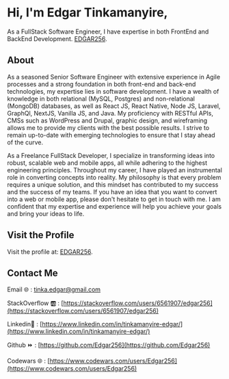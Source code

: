 # Hi, I'm Edgar Tinkamanyire,
As a FullStack Software Engineer, I have expertise in both FrontEnd and BackEnd Development. [EDGAR256](https://edgar256.github.io/).

## About

As a seasoned Senior Software Engineer with extensive experience in Agile processes and a strong foundation in both front-end and back-end technologies, my expertise lies in software development. I have a wealth of knowledge in both relational (MySQL, Postgres) and non-relational (MongoDB) databases, as well as React JS, React Native, Node JS, Laravel, GraphQl, NextJS, Vanilla JS, and Java. My proficiency with RESTful APIs, CMSs such as WordPress and Drupal, graphic design, and wireframing allows me to provide my clients with the best possible results. I strive to remain up-to-date with emerging technologies to ensure that I stay ahead of the curve.

As a Freelance FullStack Developer, I specialize in transforming ideas into robust, scalable web and mobile apps, all while adhering to the highest engineering principles. Throughout my career, I have played an instrumental role in converting concepts into reality. My philosophy is that every problem requires a unique solution, and this mindset has contributed to my success and the success of my teams. If you have an idea that you want to convert into a web or mobile app, please don't hesitate to get in touch with me. I am confident that my expertise and experience will help you achieve your goals and bring your ideas to life.



## Visit the Profile

Visit the profile at:  [EDGAR256](https://edgar256.github.io/).



## Contact Me

Email 🌐 :  [tinka.edgar@gmail.com](tinka.edgar@gmail.com)

StackOverflow 🆎 :  [https://stackoverflow.com/users/6561907/edgar256](https://stackoverflow.com/users/6561907/edgar256)

Linkedin🔶 :  [https://www.linkedin.com/in/tinkamanyire-edgar/](https://www.linkedin.com/in/tinkamanyire-edgar/)

Github ⏩ :  [https://github.com/Edgar256](https://github.com/Edgar256)

Codewars 🌐 :  [https://www.codewars.com/users/Edgar256](https://www.codewars.com/users/Edgar256)
